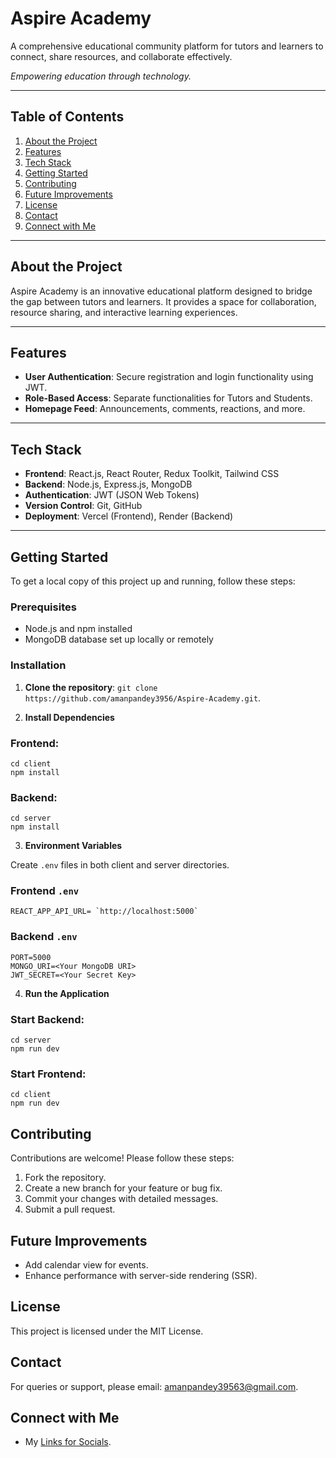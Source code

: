 # Aspire Academy

A comprehensive educational community platform for tutors and learners to connect, share resources, and collaborate effectively.

*Empowering education through technology.*

---

## Table of Contents

1. [About the Project](#about-the-project)
2. [Features](#features)
3. [Tech Stack](#tech-stack)
4. [Getting Started](#getting-started)
5. [Contributing](#contributing)
6. [Future Improvements](#future-improvements)
7. [License](#license)
8. [Contact](#contact)
9. [Connect with Me](#ConnectwithMe)

---

## About the Project

Aspire Academy is an innovative educational platform designed to bridge the gap between tutors and learners. It provides a space for collaboration, resource sharing, and interactive learning experiences.

---

## Features

- **User Authentication**: Secure registration and login functionality using JWT.
- **Role-Based Access**: Separate functionalities for Tutors and Students.
- **Homepage Feed**: Announcements, comments, reactions, and more.

---

## Tech Stack

- **Frontend**: React.js, React Router, Redux Toolkit, Tailwind CSS
- **Backend**: Node.js, Express.js, MongoDB
- **Authentication**: JWT (JSON Web Tokens)
- **Version Control**: Git, GitHub
- **Deployment**: Vercel (Frontend), Render (Backend)

---

## Getting Started

To get a local copy of this project up and running, follow these steps:

### Prerequisites

- Node.js and npm installed
- MongoDB database set up locally or remotely

### Installation

1. **Clone the repository**: `git clone https://github.com/amanpandey3956/Aspire-Academy.git`.

2. **Install Dependencies**

### Frontend:
```
cd client
npm install

```

### Backend:
```
cd server
npm install

```

3. **Environment Variables**

Create `.env` files in both client and server directories.

### Frontend `.env`

```
REACT_APP_API_URL= `http://localhost:5000`

```

### Backend `.env`

```
PORT=5000
MONGO_URI=<Your MongoDB URI>
JWT_SECRET=<Your Secret Key>

```

4. **Run the Application**

### Start Backend:

```
cd server
npm run dev

```

### Start Frontend:

```
cd client
npm run dev

```

## Contributing

Contributions are welcome! Please follow these steps:

1. Fork the repository.
2. Create a new branch for your feature or bug fix.
3. Commit your changes with detailed messages.
4. Submit a pull request.

## Future Improvements

- Add calendar view for events.
- Enhance performance with server-side rendering (SSR).

## License

This project is licensed under the MIT License.

## Contact

For queries or support, please email: [amanpandey39563@gmail.com](mailto:amanpandey39563@gmail.com).

## Connect with Me

- My [Links for Socials](https://linktr.ee/Aman.Pandey).